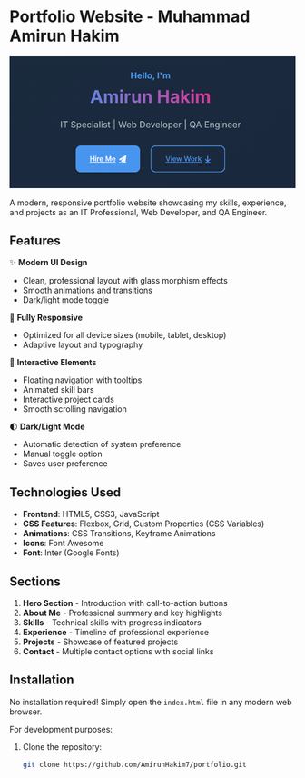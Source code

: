 # Portfolio Website - Muhammad Amirun Hakim

![Portfolio Screenshot](images/yun.png)

A modern, responsive portfolio website showcasing my skills, experience, and projects as an IT Professional, Web Developer, and QA Engineer.

## Features

✨ **Modern UI Design**  
- Clean, professional layout with glass morphism effects
- Smooth animations and transitions
- Dark/light mode toggle

📱 **Fully Responsive**  
- Optimized for all device sizes (mobile, tablet, desktop)
- Adaptive layout and typography

🎨 **Interactive Elements**  
- Floating navigation with tooltips
- Animated skill bars
- Interactive project cards
- Smooth scrolling navigation

🌓 **Dark/Light Mode**  
- Automatic detection of system preference
- Manual toggle option
- Saves user preference

## Technologies Used

- **Frontend**: HTML5, CSS3, JavaScript
- **CSS Features**: Flexbox, Grid, Custom Properties (CSS Variables)
- **Animations**: CSS Transitions, Keyframe Animations
- **Icons**: Font Awesome
- **Font**: Inter (Google Fonts)

## Sections

1. **Hero Section** - Introduction with call-to-action buttons
2. **About Me** - Professional summary and key highlights
3. **Skills** - Technical skills with progress indicators
4. **Experience** - Timeline of professional experience
5. **Projects** - Showcase of featured projects
6. **Contact** - Multiple contact options with social links

## Installation

No installation required! Simply open the `index.html` file in any modern web browser.

For development purposes:

1. Clone the repository:
   ```bash
   git clone https://github.com/AmirunHakim7/portfolio.git
